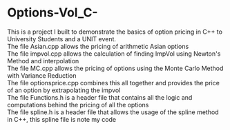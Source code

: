 # Options-Vol_C-

This is a project I built to demonstrate the basics of option pricing in C++ to University Students and a UNIT event.  
The file Asian.cpp allows the pricing of arithmetic Asian options  
The file impvol.cpp allows the calculation of finding ImpVol using Newton's Method and interpolation  
The file MC.cpp allows the pricing of options using the Monte Carlo Method with Variance Reduction  
The file optionsprice.cpp combines this all together and provides the price of an option by extrapolating the impvol  
The file Functions.h is a header file that contains all the logic and computations behind the pricing of all the options  
The file spline.h is a header file that allows the usage of the spline method in C++, this spline file is note my code  
